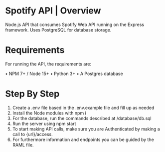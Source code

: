 # Spotify API | Overview

Node.js API that consumes Spotify Web API running on the Express framework. Uses PostgreSQL for database storage.

# Requirements

For running the API, the requirements are:

• NPM 7+ / Node 15+
• Python 3+
• A Postgres database

# Step By Step

1. Create a .env file based in the .env.example file and fill up as needed
2. Install the Node modules with npm i
3. For the database, run the commands described at /database/db.sql
4. Run the server using npm start
5. To start making API calls, make sure you are Authenticated by making a call to {url}/access.
6. For furthermore information and endpoints you can be guided by the RAML file.

